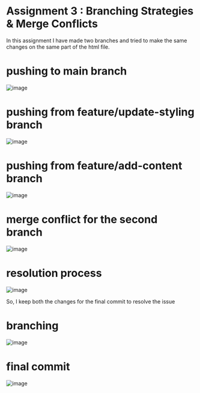 # Assignment 3 : Branching Strategies & Merge Conflicts

In this assignment I have made two branches and tried to make the same changes on the same part of the html file.

# pushing to main branch 
![image](https://github.com/user-attachments/assets/47fdb75c-0acb-431e-b4cb-d8b0e2c065db)

# pushing from feature/update-styling branch
![image](https://github.com/user-attachments/assets/eeb0ab3c-f476-4aef-a7c0-90d781abd520)

# pushing from feature/add-content branch
![image](https://github.com/user-attachments/assets/b748e13b-e2d8-4a6a-8924-c29ebfa3b3fd)

# merge conflict for the second branch
![image](https://github.com/user-attachments/assets/85b8bbf5-6597-4afd-83f3-da804507c115)

# resolution process
![image](https://github.com/user-attachments/assets/b2d0cbc2-16f5-4178-bebb-c0c478e51d77)

So, I keep both the changes for the final commit to resolve the issue

# branching
![image](https://github.com/user-attachments/assets/5e5d8fa3-3027-4edd-9de8-06dfe8df6329)


# final commit
![image](https://github.com/user-attachments/assets/f6e72463-44f0-4d65-9dfe-944150a15c3b)



